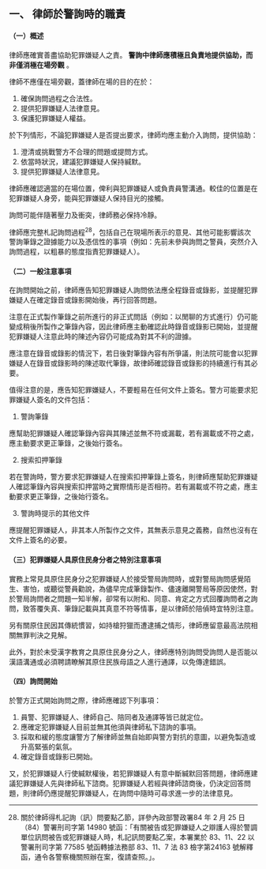 ## 一、 律師於警詢時的職責

#### （一）概述

律師應確實善盡協助犯罪嫌疑人之責。 **警詢中律師應積極且負責地提供協助，而非僅消極在場旁觀** 。

律師不應僅在場旁觀，蓋律師在場的目的在於：

1. 確保詢問過程之合法性。
2. 提供犯罪嫌疑人法律意見。
3. 保護犯罪嫌疑人權益。

於下列情形，不論犯罪嫌疑人是否提出要求，律師均應主動介入詢問，提供協助：

1. 澄清或挑戰警方不合理的問題或提問方式。
2. 依當時狀況，建議犯罪嫌疑人保持緘默。
3. 提供犯罪嫌疑人法律意見。

律師應確認適當的在場位置，俾利與犯罪嫌疑人或負責員警溝通。較佳的位置是在犯罪嫌疑人身旁，能與犯罪嫌疑人保持目光的接觸。

詢問可能伴隨著壓力及衝突，律師務必保持冷靜。

律師應完整札記詢問過程<sup>28</sup>，包括自己在現場所表示的意見、其他可能影響該次警詢筆錄之證據能力以及憑信性的事項（例如：先前未參與詢問之警員，突然介入詢問過程，以粗暴的態度指責犯罪嫌疑人）。

#### （二）一般注意事項

在詢問開始之前，律師應告知犯罪嫌疑人詢問依法應全程錄音或錄影，並提醒犯罪嫌疑人在確定錄音或錄影開始後，再行回答問題。



注意在正式製作筆錄之前所進行的非正式問話（例如：以閒聊的方式進行）仍可能變成稍後所製作之筆錄內容，因此律師應主動確認此時錄音或錄影已開始，並提醒犯罪嫌疑人注意此時的陳述內容仍可能成為對其不利的證據。

應注意在錄音或錄影的情況下，若日後對筆錄內容有所爭議，則法院可能會以犯罪嫌疑人在錄音或錄影時的陳述取代筆錄，故律師確認錄音或錄影的持續進行有其必要。

值得注意的是，應告知犯罪嫌疑人，不要輕易在任何文件上簽名。警方可能要求犯罪嫌疑人簽名的文件包括：

1. 警詢筆錄

應幫助犯罪嫌疑人確認筆錄內容與其陳述並無不符或漏載，若有漏載或不符之處，應主動要求更正筆錄，之後始行簽名。

2. 搜索扣押筆錄

若在警詢時，警方要求犯罪嫌疑人在搜索扣押筆錄上簽名，則律師應幫助犯罪嫌疑人確認筆錄內容與搜索扣押當時之實際情形是否相符。若有漏載或不符之處，應主動要求更正筆錄，之後始行簽名。

3. 警詢時提示的其他文件

應提醒犯罪嫌疑人，非其本人所製作之文件，其無表示意見之義務，自然也沒有在文件上簽名的必要。

#### （三）犯罪嫌疑人具原住民身分者之特別注意事項

實務上常見具原住民身分之犯罪嫌疑人於接受警局詢問時，或對警局詢問感覺陌生、害怕，或聽從警員勸說，為儘早完成筆錄製作、儘速離開警局等原因使然，對於警局詢問者之問題一知半解，卻常有以附和、同意、肯定之方式回覆詢問者之詢問，致答覆失真、筆錄記載與其真意不符等情事，是以律師於陪偵時宜特別注意。

另有關原住民因其傳統慣習，如持槍狩獵而遭逮捕之情形，律師應留意最高法院相關無罪判決之見解。

此外，對於未受漢字教育之具原住民身分之人，律師應特別詢問受詢問人是否能以漢語溝通或必須聘請瞭解其原住民族母語之人進行通譯，以免傳達錯誤。

#### （四）詢問開始

於警方正式開始詢問之際，律師應確認下列事項：

1. 員警、犯罪嫌疑人、律師自己、陪同者及通譯等皆已就定位。
2. 應確定犯罪嫌疑人目前並無其他須與律師私下諮詢的事項。
3. 採取和緩的態度讓警方了解律師並無自始即與警方對抗的意圖，以避免製造或升高緊張的氣氛。
4. 確定錄音或錄影已開始。

又，於犯罪嫌疑人行使緘默權後，若犯罪嫌疑人有意中斷緘默回答問題，律師應建議犯罪嫌疑人先與律師私下諮商。犯罪嫌疑人若經與律師諮商後，仍決定回答問題，則律師仍應提醒犯罪嫌疑人，在詢問中隨時可尋求進一步的法律意見。

---

28. 關於律師得札記詢（訊）問要點乙節，詳參內政部警政署84 年 2 月 25 日（84）警署刑司字第 14980 號函：「有關被告或犯罪嫌疑人之辯護人得於警調單位訊問被告或犯罪嫌疑人時，札記訊問要點乙案，本署業於 83、11、22 以警署刑司字第 77585 號函轉據法務部 83、11、7 法 83 檢字第24163 號解釋函，通令各警察機關照辦在案，復請查照。」。